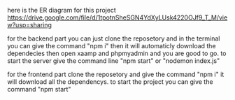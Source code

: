 here is the ER diagram for this project
https://drive.google.com/file/d/1tpotnSheSGN4YdXyLUsk4220OJf9_T_M/view?usp=sharing

for the backend part you can just clone the reposetory and in the terminal you can give the command "npm i" then it will automaticly download the dependecies then open xaamp and phpmyadmin and you are good to go.
to start the server give the command line "npm start" or "nodemon index.js"

for the frontend part clone the reposetory and give the command "npm i" it will download all the dependencys.
to start the project you can give the command "npm start"
